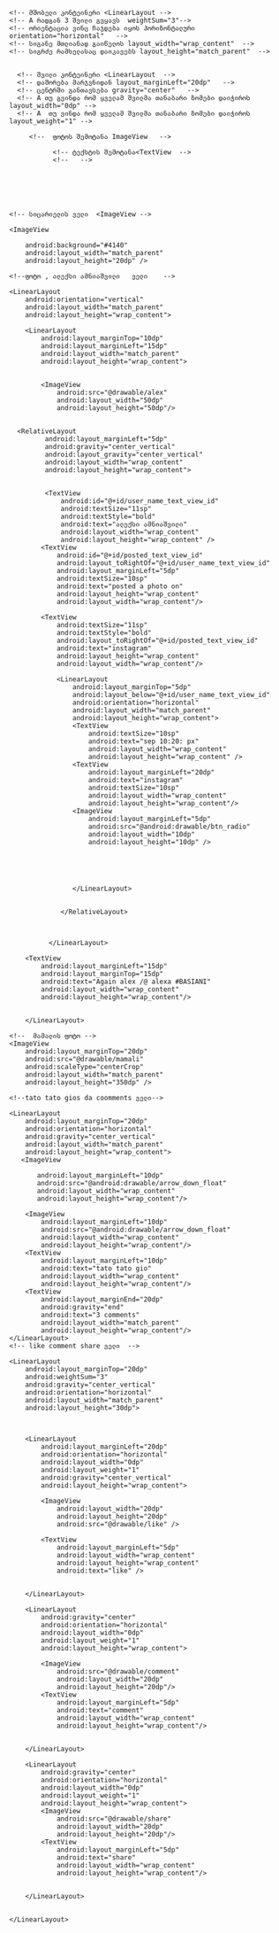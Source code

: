 <?xml version="1.0" encoding="utf-8"?>
<LinearLayout xmlns:android="http://schemas.android.com/apk/res/android"
    xmlns:tools="http://schemas.android.com/tools"
    android:id="@+id/activiy_main"
    android:layout_width="match_parent"
    android:layout_height="match_parent"
    android:paddingBottom="16dp"
    android:paddingLeft="16dp"
    android:paddingRight="16dp"
    android:paddingTop="16dp"
    android:orientation="vertical"
    tools:context="com.bsu.facebook1.MainActivity">


    <!-- მშობელი კონტეინერი <LinearLayout -->
    <!-- A რადგან 3 შვილი გვყავს  weightSum="3"-->
    <!-- ორიენტაცია ვინც ჩაჯდება იყოს ჰორიზონტალური orientation="horizontal"   -->
    <!-- სიგანე მთლიანად გაიწელოს layout_width="wrap_content"  -->
    <!-- სიგრძე რამხელასაც დაიკავებს layout_height="match_parent"  -->


      <!-- შვილი კონტეინერი <LinearLayout  -->
      <!-- დაშორება მარჯვნიდან layout_marginLeft="20dp"   -->
      <!-- ცენტრში განთავსება gravity="center"   -->
      <!-- A თუ გვინდა რომ ყველამ შვილმა თანაბარი ზომები დაიჭიროს layout_width="0dp" -->
      <!-- A  თუ ვინდა რომ ყველამ შვილმა თანაბარი ზომები დაიჭიროს  layout_weight="1" -->

         <!--  ფოტოს შემოტანა ImageView   -->

               <!-- ტექსტის შემოტანა<TextView  -->
               <!--   -->






    <!-- სიცარიელის ველი  <ImageView -->

    <ImageView

        android:background="#4140"
        android:layout_width="match_parent"
        android:layout_height="20dp" />

    <!--ფოტო , ალექსი ამნიაშვილი   ველი    -->

    <LinearLayout
        android:orientation="vertical"
        android:layout_width="match_parent"
        android:layout_height="wrap_content">

        <LinearLayout
            android:layout_marginTop="10dp"
            android:layout_marginLeft="15dp"
            android:layout_width="match_parent"
            android:layout_height="wrap_content">


            <ImageView
                android:src="@drawable/alex"
                android:layout_width="50dp"
                android:layout_height="50dp"/>


      <RelativeLayout
             android:layout_marginLeft="5dp"
             android:gravity="center_vertical"
             android:layout_gravity="center_vertical"
             android:layout_width="wrap_content"
             android:layout_height="wrap_content">


             <TextView
                 android:id="@+id/user_name_text_view_id"
                 android:textSize="11sp"
                 android:textStyle="bold"
                 android:text="ალექსი ამნიაშვილი"
                 android:layout_width="wrap_content"
                 android:layout_height="wrap_content" />
            <TextView
                android:id="@+id/posted_text_view_id"
                android:layout_toRightOf="@+id/user_name_text_view_id"
                android:layout_marginLeft="5dp"
                android:textSize="10sp"
                android:text="posted a photo on"
                android:layout_height="wrap_content"
                android:layout_width="wrap_content"/>

            <TextView
                android:textSize="11sp"
                android:textStyle="bold"
                android:layout_toRightOf="@+id/posted_text_view_id"
                android:text="instagram"
                android:layout_height="wrap_content"
                android:layout_width="wrap_content"/>

                <LinearLayout
                    android:layout_marginTop="5dp"
                    android:layout_below="@+id/user_name_text_view_id"
                    android:orientation="horizontal"
                    android:layout_width="match_parent"
                    android:layout_height="wrap_content">
                    <TextView
                        android:textSize="10sp"
                        android:text="sep 10:20: px"
                        android:layout_width="wrap_content"
                        android:layout_height="wrap_content" />
                    <TextView
                        android:layout_marginLeft="20dp"
                        android:text="instagram"
                        android:textSize="10sp"
                        android:layout_width="wrap_content"
                        android:layout_height="wrap_content"/>
                    <ImageView
                        android:layout_marginLeft="5dp"
                        android:src="@android:drawable/btn_radio"
                        android:layout_width="10dp"
                        android:layout_height="10dp" />





                    </LinearLayout>


                 </RelativeLayout>



              </LinearLayout>

        <TextView
            android:layout_marginLeft="15dp"
            android:layout_marginTop="15dp"
            android:text="Again alex /@ alexa #BASIANI"
            android:layout_width="wrap_content"
            android:layout_height="wrap_content"/>


        </LinearLayout>

    <!--  მამალის ფოტო -->
    <ImageView
        android:layout_marginTop="20dp"
        android:src="@drawable/mamali"
        android:scaleType="centerCrop"
        android:layout_width="match_parent"
        android:layout_height="350dp" />

    <!--tato tato gios da coomments ველი-->

    <LinearLayout
        android:layout_marginTop="20dp"
        android:orientation="horizontal"
        android:gravity="center_vertical"
        android:layout_width="match_parent"
        android:layout_height="wrap_content">
       <ImageView

           android:layout_marginLeft="10dp"
           android:src="@android:drawable/arrow_down_float"
           android:layout_width="wrap_content"
           android:layout_height="wrap_content"/>

        <ImageView
            android:layout_marginLeft="10dp"
            android:src="@android:drawable/arrow_down_float"
            android:layout_width="wrap_content"
            android:layout_height="wrap_content"/>
        <TextView
            android:layout_marginLeft="10dp"
            android:text="tato tato gio"
            android:layout_width="wrap_content"
            android:layout_height="wrap_content"/>
        <TextView
            android:layout_marginEnd="20dp"
            android:gravity="end"
            android:text="3 comments"
            android:layout_width="match_parent"
            android:layout_height="wrap_content"/>
    </LinearLayout>
    <!-- like comment share ველი  -->

    <LinearLayout
        android:layout_marginTop="20dp"
        android:weightSum="3"
        android:gravity="center_vertical"
        android:orientation="horizontal"
        android:layout_width="match_parent"
        android:layout_height="30dp">



        <LinearLayout
            android:layout_marginLeft="20dp"
            android:orientation="horizontal"
            android:layout_width="0dp"
            android:layout_weight="1"
            android:gravity="center_vertical"
            android:layout_height="wrap_content">

            <ImageView
                android:layout_width="20dp"
                android:layout_height="20dp"
                android:src="@drawable/like" />

            <TextView
                android:layout_marginLeft="5dp"
                android:layout_width="wrap_content"
                android:layout_height="wrap_content"
                android:text="like" />


        </LinearLayout>

        <LinearLayout
            android:gravity="center"
            android:orientation="horizontal"
            android:layout_width="0dp"
            android:layout_weight="1"
            android:layout_height="wrap_content">

            <ImageView
                android:src="@drawable/comment"
                android:layout_width="20dp"
                android:layout_height="20dp"/>
            <TextView
                android:layout_marginLeft="5dp"
                android:text="comment"
                android:layout_width="wrap_content"
                android:layout_height="wrap_content"/>


        </LinearLayout>

        <LinearLayout
            android:gravity="center"
            android:orientation="horizontal"
            android:layout_width="0dp"
            android:layout_weight="1"
            android:layout_height="wrap_content">
            <ImageView
                android:src="@drawable/share"
                android:layout_width="20dp"
                android:layout_height="20dp"/>
            <TextView
                android:layout_marginLeft="5dp"
                android:text="share"
                android:layout_width="wrap_content"
                android:layout_height="wrap_content"/>


        </LinearLayout>


    </LinearLayout>

</LinearLayout>
